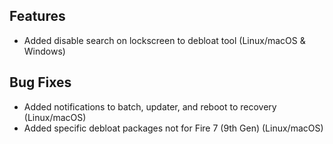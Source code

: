 ## Features
- Added disable search on lockscreen to debloat tool (Linux/macOS & Windows)
## Bug Fixes
- Added notifications to batch, updater, and reboot to recovery (Linux/macOS)
- Added specific debloat packages not for Fire 7 (9th Gen) (Linux/macOS)
